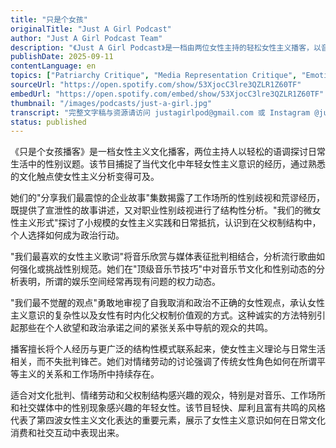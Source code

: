 ```yaml
---
title: "只是个女孩"
originalTitle: "Just A Girl Podcast"
author: "Just A Girl Podcast Team"
description: "《Just A Girl Podcast》是一档由两位女性主持的轻松女性主义播客，以音乐、职场与日常生活为切入点，探讨性别不平等、父权制文化与微型反抗。节目风格亲密、幽默且带有讽刺色彩，内容涵盖职场性别歧视、女性主义歌词分析、节日文化批判与日常微女性主义实践。Spotify 评分为 4.9（32 条评论），在年轻世代女性主义播客中颇具人气。"
publishDate: 2025-09-11
contentLanguage: en
topics: ["Patriarchy Critique", "Media Representation Critique", "Emotional Labor"]
sourceUrl: "https://open.spotify.com/show/53XjocC3lre3QZLR1Z60TF"
embedUrl: "https://open.spotify.com/embed/show/53XjocC3lre3QZLR1Z60TF"
thumbnail: "/images/podcasts/just-a-girl.jpg"
transcript: "完整文字稿与资源请访问 justagirlpod@gmail.com 或 Instagram @justagirlpod"
status: published
---
```


《只是个女孩播客》是一档女性主义文化播客，两位主持人以轻松的语调探讨日常生活中的性别议题。该节目捕捉了当代文化中年轻女性主义意识的经历，通过熟悉的文化触点使女性主义分析变得可及。

她们的"分享我们最震惊的企业故事"集数揭露了工作场所的性别歧视和荒谬经历，既提供了宣泄性的故事讲述，又对职业性别歧视进行了结构性分析。"我们的微女性主义形式"探讨了小规模的女性主义实践和日常抵抗，认识到在父权制结构中，个人选择如何成为政治行动。

"我们最喜欢的女性主义歌词"将音乐欣赏与媒体表征批判相结合，分析流行歌曲如何强化或挑战性别规范。她们在"顶级音乐节技巧"中对音乐节文化和性别动态的分析表明，所谓的娱乐空间经常再现有问题的权力动态。

"我们最不觉醒的观点"勇敢地审视了自我取消和政治不正确的女性观点，承认女性主义意识的复杂性以及女性有时内化父权制价值观的方式。这种诚实的方法特别引起那些在个人欲望和政治承诺之间的紧张关系中导航的观众的共鸣。

播客擅长将个人经历与更广泛的结构性模式联系起来，使女性主义理论与日常生活相关，而不失批判锋芒。她们对情绪劳动的讨论强调了传统女性角色如何在所谓平等主义的关系和工作场所中持续存在。

适合对文化批判、情绪劳动和父权制结构感兴趣的观众，特别是对音乐、工作场所和社交媒体中的性别现象感兴趣的年轻女性。该节目轻快、犀利且富有共鸣的风格代表了第四波女性主义文化表达的重要元素，展示了女性主义意识如何在日常文化消费和社交互动中表现出来。
